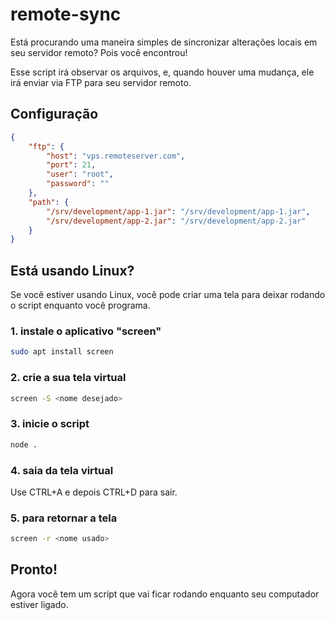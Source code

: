 # remote-sync
Está procurando uma maneira simples de sincronizar alterações locais em seu servidor remoto? Pois você encontrou!

Esse script irá observar os arquivos, e, quando houver uma mudança, ele irá enviar via FTP para seu servidor remoto.

## Configuração
```json
{
    "ftp": {
        "host": "vps.remoteserver.com",
        "port": 21,
        "user": "root",
        "password": ""
    },
    "path": {
        "/srv/development/app-1.jar": "/srv/development/app-1.jar",
        "/srv/development/app-2.jar": "/srv/development/app-2.jar"
    }
}
```

## Está usando Linux?
Se você estiver usando Linux, você pode criar uma tela para deixar rodando o script enquanto você programa.

### 1. instale o aplicativo "screen"
```sh
sudo apt install screen
```

### 2. crie a sua tela virtual
```sh
screen -S <nome desejado>
```

### 3. inicie o script
```sh
node .
```

### 4. saia da tela virtual
Use CTRL+A e depois CTRL+D para sair.

### 5. para retornar a tela
```sh
screen -r <nome usado>
```

## Pronto!
Agora você tem um script que vai ficar rodando enquanto seu computador estiver ligado.
